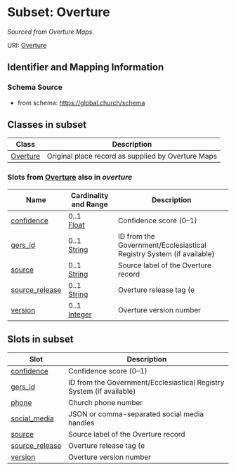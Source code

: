 # Subset: Overture 


_Sourced from Overture Maps._



URI: [Overture](Overture.md)



## Identifier and Mapping Information






### Schema Source


* from schema: https://global.church/schema















        












        






        










        
















        

        

        




        









## Classes in subset

| Class | Description |
| --- | --- |
| [Overture](Overture.md) | Original place record as supplied by Overture Maps |


### Slots from [Overture](Overture.md) also in _overture_

| Name | Cardinality and Range | Description |
| ---  | ---  | --- |
| [confidence](confidence.md) | 0..1 <br/> [Float](Float.md) | Confidence score (0–1)  |
| [gers_id](gers_id.md) | 0..1 <br/> [String](String.md) | ID from the Government/Ecclesiastical Registry System (if available)  |
| [source](source.md) | 0..1 <br/> [String](String.md) | Source label of the Overture record  |
| [source_release](source_release.md) | 0..1 <br/> [String](String.md) | Overture release tag (e  |
| [version](version.md) | 0..1 <br/> [Integer](Integer.md) | Overture version number  |




## Slots in subset

| Slot | Description |
| --- | --- |
| [confidence](confidence.md) | Confidence score (0–1) |
| [gers_id](gers_id.md) | ID from the Government/Ecclesiastical Registry System (if available) |
| [phone](phone.md) | Church phone number |
| [social_media](social_media.md) | JSON or comma-separated social media handles |
| [source](source.md) | Source label of the Overture record |
| [source_release](source_release.md) | Overture release tag (e |
| [version](version.md) | Overture version number |



